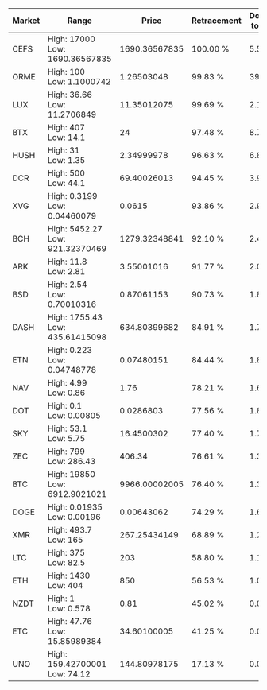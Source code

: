 | Market | Range | Price| Retracement | Doubles to 50% |
| --- | --- | --- | --- | --- |
| CEFS | High: 17000<br />Low: 1690.36567835 | 1690.36567835 | 100.00 % | 5.53 |
| ORME | High: 100<br />Low: 1.1000742 | 1.26503048 | 99.83 % | 39.96 |
| LUX | High: 36.66<br />Low: 11.2706849 | 11.35012075 | 99.69 % | 2.11 |
| BTX | High: 407<br />Low: 14.1 | 24 | 97.48 % | 8.77 |
| HUSH | High: 31<br />Low: 1.35 | 2.34999978 | 96.63 % | 6.88 |
| DCR | High: 500<br />Low: 44.1 | 69.40026013 | 94.45 % | 3.92 |
| XVG | High: 0.3199<br />Low: 0.04460079 | 0.0615 | 93.86 % | 2.96 |
| BCH | High: 5452.27<br />Low: 921.32370469 | 1279.32348841 | 92.10 % | 2.49 |
| ARK | High: 11.8<br />Low: 2.81 | 3.55001016 | 91.77 % | 2.06 |
| BSD | High: 2.54<br />Low: 0.70010316 | 0.87061153 | 90.73 % | 1.86 |
| DASH | High: 1755.43<br />Low: 435.61415098 | 634.80399682 | 84.91 % | 1.73 |
| ETN | High: 0.223<br />Low: 0.04748778 | 0.07480151 | 84.44 % | 1.81 |
| NAV | High: 4.99<br />Low: 0.86 | 1.76 | 78.21 % | 1.66 |
| DOT | High: 0.1<br />Low: 0.00805 | 0.0286803 | 77.56 % | 1.88 |
| SKY | High: 53.1<br />Low: 5.75 | 16.4500302 | 77.40 % | 1.79 |
| ZEC | High: 799<br />Low: 286.43 | 406.34 | 76.61 % | 1.34 |
| BTC | High: 19850<br />Low: 6912.9021021 | 9966.00002005 | 76.40 % | 1.34 |
| DOGE | High: 0.01935<br />Low: 0.00196 | 0.00643062 | 74.29 % | 1.66 |
| XMR | High: 493.7<br />Low: 165 | 267.25434149 | 68.89 % | 1.23 |
| LTC | High: 375<br />Low: 82.5 | 203 | 58.80 % | 1.13 |
| ETH | High: 1430<br />Low: 404 | 850 | 56.53 % | 1.08 |
| NZDT | High: 1<br />Low: 0.578 | 0.81 | 45.02 % | 0.00 |
| ETC | High: 47.76<br />Low: 15.85989384 | 34.60100005 | 41.25 % | 0.00 |
| UNO | High: 159.42700001<br />Low: 74.12 | 144.80978175 | 17.13 % | 0.00 |
